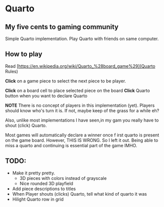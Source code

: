 # Quarto 

## My five cents to gaming community

Simple Quarto implementation. Play Quarto with friends on same computer.

## How to play

Read [https://en.wikipedia.org/wiki/Quarto_%28board_game%29](Quarto Rules)

**Click** on a game piece to select the next piece to be player.

**Click** on a board cell to place selected piece on the board
**Click** Quarto button when you want to declare Quarto

**NOTE**
There is no concept of players in this implementation (yet).
Players should know who's turn it is. If not, maybe keep of the grass for a while eh?

Also, unlike most implementations I have seen,in my gam you really have to shout (click) Quarto.

Most games will automatically declare a winner once f irst quarto is present on the game board. However, THIS IS WRONG. So I left it out. Being able to miss a quarto and continuing  is essential part of the game IMHO.


## TODO: 
- Make it pretty pretty.
  - 3D pieces with colors instead of grayscale
  - Nice rounded 3D playfield
- Add piece descriptions to titles
- When Player shouts (clicks) Quarto, tell what kind of quarto it was
- Hilight Quarto row in grid
